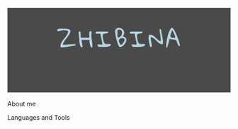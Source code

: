 ![Header](https://github.com/Zhibina/zhibina/blob/main/assets/facebook_cover_photo_1.png)

About me

Languages and Tools
